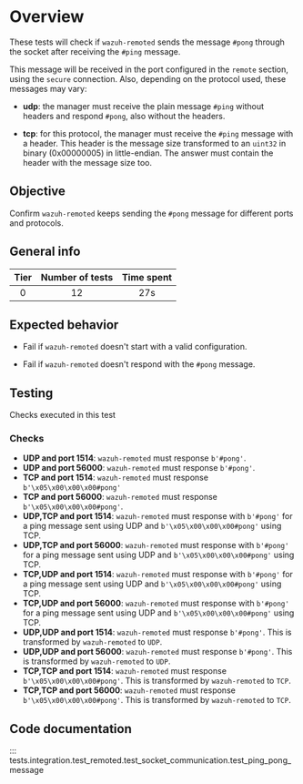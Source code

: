 # Overview

These tests will check if `wazuh-remoted` sends the message `#pong` through the socket after receiving the `#ping` message.

This message will be received in the port configured in the `remote` section, using the `secure` connection. Also, depending on the protocol used, these messages may vary:

- **udp**: the manager must receive the plain message `#ping` without headers and respond `#pong`, also without the headers.
  
- **tcp**: for this protocol, the manager must receive the `#ping` message with a header. This header is the message size transformed to an `uint32` in binary (0x00000005) in little-endian. The answer must contain the header with the message size too.   

## Objective

Confirm `wazuh-remoted` keeps sending the `#pong` message for different ports and protocols.

## General info

|Tier | Number of tests | Time spent |
|:--:|:--:|:--:|
| 0 | 12 | 27s |

## Expected behavior

- Fail if `wazuh-remoted` doesn't start with a valid configuration.

- Fail if `wazuh-remoted` doesn't respond with the `#pong` message. 

## Testing
Checks executed in this test
### Checks
- **UDP and port 1514**: `wazuh-remoted` must response `b'#pong'`.
- **UDP and port 56000**: `wazuh-remoted` must response `b'#pong'`. 
- **TCP and port 1514**: `wazuh-remoted` must response `b'\x05\x00\x00\x00#pong'`
- **TCP and port 56000**: `wazuh-remoted` must response `b'\x05\x00\x00\x00#pong'`.
- **UDP,TCP and port 1514**: `wazuh-remoted` must response with `b'#pong'` for a ping message sent using UDP and `b'\x05\x00\x00\x00#pong'` using TCP. 
- **UDP,TCP and port 56000**: `wazuh-remoted` must response with `b'#pong'` for a ping message sent using UDP and `b'\x05\x00\x00\x00#pong'` using TCP.
- **TCP,UDP and port 1514**: `wazuh-remoted` must response with `b'#pong'` for a ping message sent using UDP and `b'\x05\x00\x00\x00#pong'` using TCP. 
- **TCP,UDP and port 56000**: `wazuh-remoted` must response with `b'#pong'` for a ping message sent using UDP and `b'\x05\x00\x00\x00#pong'` using TCP.
- **UDP,UDP and port 1514**: `wazuh-remoted` must response `b'#pong'`. This is transformed by `wazuh-remoted` to `UDP`.
- **UDP,UDP and port 56000**: `wazuh-remoted` must response `b'#pong'`. This is transformed by `wazuh-remoted` to `UDP`. 
- **TCP,TCP and port 1514**: `wazuh-remoted` must response `b'\x05\x00\x00\x00#pong'`. This is transformed by `wazuh-remoted` to `TCP`.
- **TCP,TCP and port 56000**: `wazuh-remoted` must response `b'\x05\x00\x00\x00#pong'`. This is transformed by `wazuh-remoted` to `TCP`.

## Code documentation
::: tests.integration.test_remoted.test_socket_communication.test_ping_pong_message